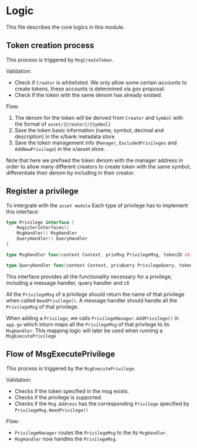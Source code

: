 <!--
order: 6
-->

# Logic

This file describes the core logics in this module.

## Token creation process

This process is triggered by `MsgCreateToken`.

Validation:

- Check if `Creator` is whitelisted. We only allow some certain accounts to create tokens, these accounts is determined via gov proposal.
- Check if the token with the same denom has already existed.

Flow:

1. The denom for the token will be derived from `Creator` and `Symbol` with the format of `asset/{Creator}/{Symbol}`
2. Save the token basic information (name, symbol, decimal and description) in the x/bank metadata store
3. Save the token management info (`Manager`, `ExcludedPrivileges` and `AddNewPrivilege`) in the x/asset store.

Note that here we prefixed the token denom with the manager address in order to allow many different creators to create token with the same symbol, differentiate their denom by including in their creator.

## Register a privilege

To intergrate with the `asset module` Each type of privilege has to implement this interface

```go
type Privilege interface {
    RegisterInterfaces()
    MsgHandler() MsgHandler
    QueryHandler() QueryHandler
}

type MsgHandler func(context Context, privMsg PrivilegeMsg, tokenID string, privAcc sdk.AccAddress) error

type QueryHandler func(context Context, privQuery PrivilegeQuery, tokenID string) error
```

This interface provides all the functionality necessary for a privilege, including a message handler, query handler and cli

All the `PrivilegeMsg` of a privilege should return the name of that privilege when called `NeedPrivilege()`. A message handler should handle all the `PrivilegeMsg` of that privilege.

When adding a `Privilege`, we calls `PrivilegeManager.AddPrivilege()` in `app.go` which inturn maps all the `PrivilegeMsg` of that privilege to its `MsgHandler`. This mapping logic will later be used when running a `MsgExecutePrivilege`

## Flow of MsgExecutePrivilege

This process is triggered by the `MsgExecutePrivilege`.

Validation:

- Checks if the token specified in the msg exists.
- Checks if the privilege is supported.
- Checks if the `Msg.Address` has the corresponding `Privilege` specified by `PrivilegeMsg.NeedPrivilege()`

Flow:

- `PrivilegeManager` routes the `PrivilegeMsg` to the its `MsgHandler`.
- `MsgHandler` now handles the `PrivilegeMsg`.
